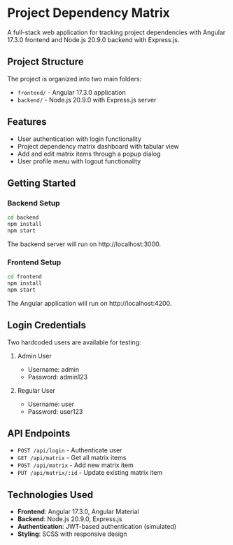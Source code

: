# Project Dependency Matrix

A full-stack web application for tracking project dependencies with Angular 17.3.0 frontend and Node.js 20.9.0 backend with Express.js.

## Project Structure

The project is organized into two main folders:
- `frontend/` - Angular 17.3.0 application
- `backend/` - Node.js 20.9.0 with Express.js server

## Features

- User authentication with login functionality
- Project dependency matrix dashboard with tabular view
- Add and edit matrix items through a popup dialog
- User profile menu with logout functionality

## Getting Started

### Backend Setup

```bash
cd backend
npm install
npm start
```

The backend server will run on http://localhost:3000.

### Frontend Setup

```bash
cd frontend
npm install
npm start
```

The Angular application will run on http://localhost:4200.

## Login Credentials

Two hardcoded users are available for testing:

1. Admin User
   - Username: admin
   - Password: admin123

2. Regular User
   - Username: user
   - Password: user123

## API Endpoints

- `POST /api/login` - Authenticate user
- `GET /api/matrix` - Get all matrix items
- `POST /api/matrix` - Add new matrix item
- `PUT /api/matrix/:id` - Update existing matrix item

## Technologies Used

- **Frontend**: Angular 17.3.0, Angular Material
- **Backend**: Node.js 20.9.0, Express.js
- **Authentication**: JWT-based authentication (simulated)
- **Styling**: SCSS with responsive design